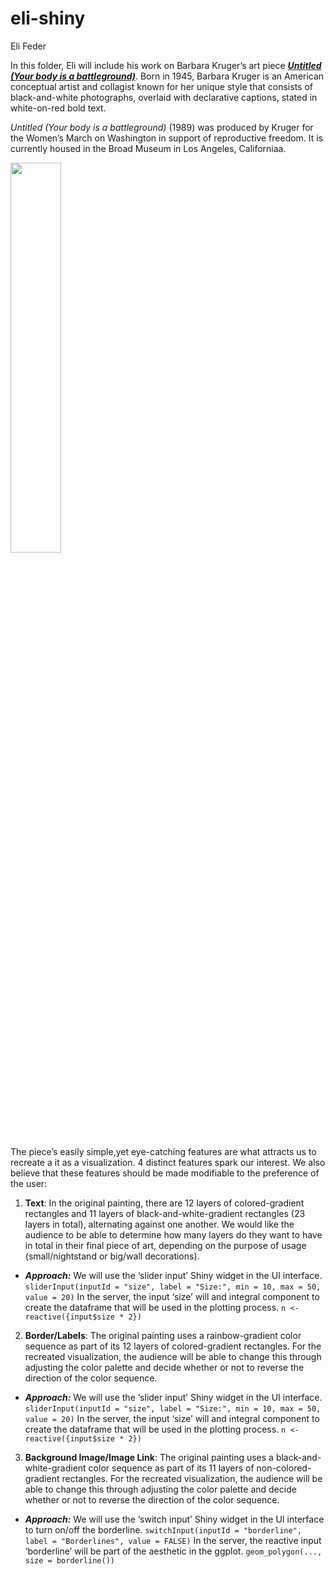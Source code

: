 eli-shiny
================
Eli Feder

In this folder, Eli will include his work on Barbara Kruger’s art
piece [***Untitled (Your body is a battleground)***](https://www.thebroad.org/art/barbara-kruger/untitled-your-body-battleground).
Born in 1945, Barbara Kruger is an American conceptual artist and collagist known for her unique style that consists of black-and-white photographs, overlaid with declarative captions, stated in white-on-red bold text.

*Untitled (Your body is a battleground)* (1989) was produced by Kruger for the Women’s March on Washington in support of reproductive freedom. It is currently housed in the Broad Museum in Los Angeles, Californiaa.

<img src="kruger.jpg" style="width:40.0%" />

The piece’s easily simple,yet eye-catching features are what attracts us to 
recreate a it as a visualization. 4 distinct features spark our interest.
We also believe that these features should be made modifiable to the preference 
of the user:

1.  **Text**: In the original painting, there are 12 layers
    of colored-gradient rectangles and 11 layers of
    black-and-white-gradient rectangles (23 layers in total),
    alternating against one another. We would like the audience to be
    able to determine how many layers do they want to have in total in
    their final piece of art, depending on the purpose of usage
    (small/nightstand or big/wall decorations).

-   ***Approach:*** We will use the ‘slider input’ Shiny widget in the
    UI interface.
    `sliderInput(inputId = "size", label = "Size:", min = 10, max = 50, value = 20)`
    In the server, the input ‘size’ will and integral component to
    create the dataframe that will be used in the plotting process.
    `n <- reactive({input$size * 2})`

2.  **Border/Labels**: The original painting uses a
    rainbow-gradient color sequence as part of its 12 layers of
    colored-gradient rectangles. For the recreated visualization, the
    audience will be able to change this through adjusting the color
    palette and decide whether or not to reverse the direction of the
    color sequence.
    
-   ***Approach:*** We will use the ‘slider input’ Shiny widget in the
    UI interface.
    `sliderInput(inputId = "size", label = "Size:", min = 10, max = 50, value = 20)`
    In the server, the input ‘size’ will and integral component to
    create the dataframe that will be used in the plotting process.
    `n <- reactive({input$size * 2})`    

3.  **Background Image/Image Link**: The original painting uses a
    black-and-white-gradient color sequence as part of its 11 layers of
    non-colored-gradient rectangles. For the recreated visualization,
    the audience will be able to change this through adjusting the color
    palette and decide whether or not to reverse the direction of the
    color sequence.

-   ***Approach:*** We will use the ‘switch input’ Shiny widget in the
    UI interface to turn on/off the borderline.
    `switchInput(inputId = "borderline", label = "Borderlines", value = FALSE)`
    In the server, the reactive input ‘borderline’ will be part of the
    aesthetic in the ggplot. `geom_polygon(..., size = borderline())`
